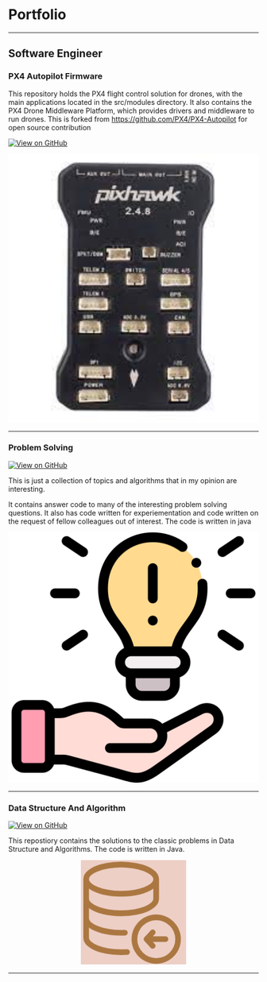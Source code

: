 # Portfolio
---
## Software Engineer

### PX4 Autopilot Firmware

This repository holds the PX4 flight control solution for drones, with the main applications located in the src/modules directory. It also contains the PX4 Drone Middleware Platform, which provides drivers and middleware to run drones. This is forked from https://github.com/PX4/PX4-Autopilot for open source contribution

[![View on GitHub](https://img.shields.io/badge/GitHub-View_on_GitHub-blue?logo=GitHub)](https://github.com/DineshVhatte/Firmware)

<center><img src="assets/img/PX4.png"/></center>

---
### Problem Solving

[![View on GitHub](https://img.shields.io/badge/GitHub-View_on_GitHub-blue?logo=GitHub)](https://github.com/DineshVhatte/ProbSolv)

This is just a collection of topics and algorithms that in my opinion are interesting.

It contains answer code to many of the interesting problem solving questions. It also has code written for experiementation and code written on the request of fellow colleagues out of interest. The code is written in java
<center><img src="assets/img/prob-solv.png"/></center>

---
### Data Structure And Algorithm

[![View on GitHub](https://img.shields.io/badge/GitHub-View_on_GitHub-blue?logo=GitHub)]([https://github.com/DineshVhatte/DS-ALG])

This repostiory contains the solutions to the classic problems in Data Structure and Algorithms. The code is written in Java.

<center><img src="assets/img/DSAlgo.png"/></center>

---



